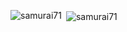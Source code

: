 <p><img align="left" src="https://github-readme-stats.vercel.app/api/top-langs?username=CodlingSh&show_icons=true&locale=en&layout=compact" alt="samurai71" /></p>

<p>&nbsp;<img align="center" src="https://github-readme-stats.vercel.app/api?username=CodlingSh&show_icons=true&locale=en" alt="samurai71" /></p>

